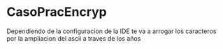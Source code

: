 # CasoPracEncryp
Dependiendo de la configuracion de la IDE te va a arrogar los caracteros por la ampliacion del ascii a traves de los años
